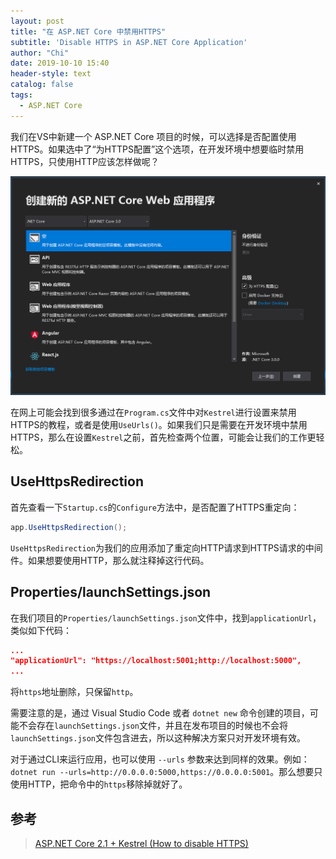 ```yaml
---
layout: post
title: "在 ASP.NET Core 中禁用HTTPS"
subtitle: 'Disable HTTPS in ASP.NET Core Application'
author: "Chi"
date: 2019-10-10 15:40
header-style: text
catalog: false
tags:
  - ASP.NET Core
---
```


我们在VS中新建一个 ASP.NET Core 项目的时候，可以选择是否配置使用HTTPS。如果选中了“为HTTPS配置”这个选项，在开发环境中想要临时禁用HTTPS，只使用HTTP应该怎样做呢？

![select https](/img/in-post/2019-10-10-net-core-disable-https/set-https.png)

在网上可能会找到很多通过在`Program.cs`文件中对`Kestrel`进行设置来禁用HTTPS的教程，或者是使用`UseUrls()`。如果我们只是需要在开发环境中禁用HTTPS，那么在设置`Kestrel`之前，首先检查两个位置，可能会让我们的工作更轻松。

## UseHttpsRedirection

首先查看一下`Startup.cs`的`Configure`方法中，是否配置了HTTPS重定向：

``` C#
app.UseHttpsRedirection();
```

`UseHttpsRedirection`为我们的应用添加了重定向HTTP请求到HTTPS请求的中间件。如果想要使用HTTP，那么就注释掉这行代码。

## Properties/launchSettings.json

在我们项目的`Properties/launchSettings.json`文件中，找到`applicationUrl`，类似如下代码：

``` json
...
"applicationUrl": "https://localhost:5001;http://localhost:5000",
...
```

将`https`地址删除，只保留`http`。

需要注意的是，通过 Visual Studio Code 或者 `dotnet new` 命令创建的项目，可能不会存在`launchSettings.json`文件，并且在发布项目的时候也不会将`launchSettings.json`文件包含进去，所以这种解决方案只对开发环境有效。

对于通过CLI来运行应用，也可以使用 `--urls` 参数来达到同样的效果。例如： `dotnet run --urls=http://0.0.0.0:5000,https://0.0.0.0:5001`。那么想要只使用HTTP，把命令中的`https`移除掉就好了。

## 参考

> [ASP.NET Core 2.1 + Kestrel (How to disable HTTPS)](https://stackoverflow.com/a/52533725)
